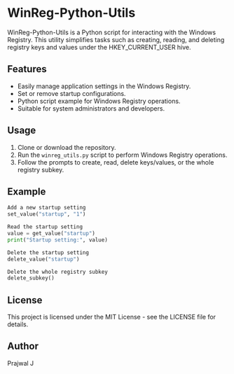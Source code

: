 # WinReg-Python-Utils

WinReg-Python-Utils is a Python script for interacting with the Windows Registry. This utility simplifies tasks such as creating, reading, and deleting registry keys and values under the HKEY_CURRENT_USER hive.

## Features

- Easily manage application settings in the Windows Registry.
- Set or remove startup configurations.
- Python script example for Windows Registry operations.
- Suitable for system administrators and developers.

## Usage

1. Clone or download the repository.
2. Run the `winreg_utils.py` script to perform Windows Registry operations.
3. Follow the prompts to create, read, delete keys/values, or the whole registry subkey.

## Example
```python
Add a new startup setting
set_value("startup", "1")

Read the startup setting
value = get_value("startup")
print("Startup setting:", value)

Delete the startup setting
delete_value("startup")

Delete the whole registry subkey
delete_subkey()
``` 
## License
This project is licensed under the MIT License - see the LICENSE file for details.

## Author
Prajwal J

